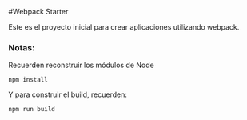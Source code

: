 #Webpack Starter

Este es el proyecto inicial para crear aplicaciones utilizando webpack.

### Notas:
Recuerden reconstruir los módulos de Node

```
npm install
```

Y para construir el build, recuerden:

```
npm run build
``` 
